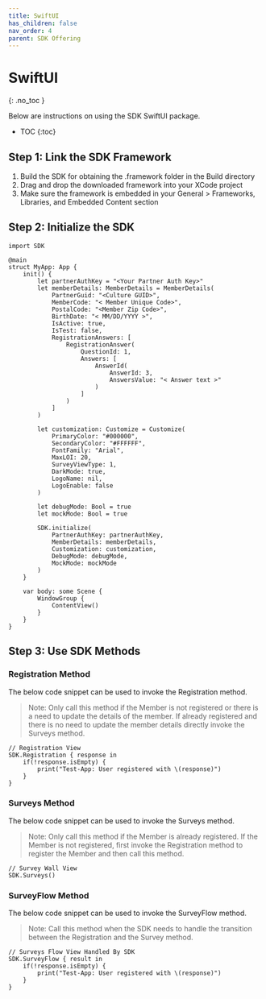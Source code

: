 ```yaml
---
title: SwiftUI
has_children: false
nav_order: 4
parent: SDK Offering
---
```


# SwiftUI
{: .no_toc }

Below are instructions on using the SDK SwiftUI package.

* TOC
{:toc}

## Step 1: Link the SDK Framework

1.	Build the SDK for obtaining the .framework folder in the Build directory
2.	Drag and drop the downloaded framework into your XCode project
3.	Make sure the framework is embedded in your General > Frameworks, Libraries, and Embedded Content section

## Step 2: Initialize the SDK

```plaintext
import SDK

@main
struct MyApp: App {
    init() {
        let partnerAuthKey = "<Your Partner Auth Key>"
        let memberDetails: MemberDetails = MemberDetails(
            PartnerGuid: "<Culture GUID>",
            MemberCode: "< Member Unique Code>",
            PostalCode: "<Member Zip Code>",
            BirthDate: "< MM/DD/YYYY >",
            IsActive: true,
            IsTest: false,
            RegistrationAnswers: [
                RegistrationAnswer(
                    QuestionId: 1,
                    Answers: [
                        AnswerId(
                            AnswerId: 3,
                            AnswersValue: "< Answer text >"
                        )
                    ]
                )
            ]
        )
        
        let customization: Customize = Customize(
            PrimaryColor: "#000000",
            SecondaryColor: "#FFFFFF",
            FontFamily: "Arial",
            MaxLOI: 20,
            SurveyViewType: 1,
            DarkMode: true,
            LogoName: nil,
            LogoEnable: false
        )
        
        let debugMode: Bool = true
        let mockMode: Bool = true
        
        SDK.initialize(
            PartnerAuthKey: partnerAuthKey,
            MemberDetails: memberDetails,
            Customization: customization,
            DebugMode: debugMode,
            MockMode: mockMode
        )
    }
    
    var body: some Scene {
        WindowGroup {
            ContentView()
        }
    }
}
```

## Step 3: Use SDK Methods

### Registration Method

The below code snippet can be used to invoke the Registration method.
> Note: Only call this method if the Member is not registered or there is a need to update the details of the member. If already registered and there is no need to update the member details directly invoke the Surveys method.

```plaintext
// Registration View
SDK.Registration { response in
    if(!response.isEmpty) {
        print("Test-App: User registered with \(response)")
    }
}
```

### Surveys Method

The below code snippet can be used to invoke the Surveys method. 
> Note: Only call this method if the Member is already registered. If the Member is not registered, first invoke the Registration method to register the Member and then call this method.

```plaintext
// Survey Wall View
SDK.Surveys()
```

### SurveyFlow Method

The below code snippet can be used to invoke the SurveyFlow method. 
> Note: Call this method when the SDK needs to handle the transition between the Registration and the Survey method.

```plaintext
// Surveys Flow View Handled By SDK
SDK.SurveyFlow { result in
    if(!response.isEmpty) {
        print("Test-App: User registered with \(response)")
    }
}
```
